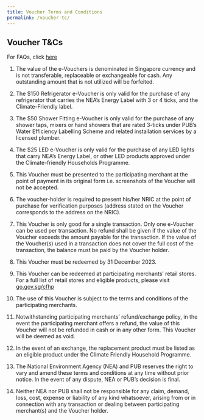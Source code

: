 ```yaml
---
title: Voucher Terms and Conditions
permalink: /voucher-tc/
---
```

## Voucher T&Cs

For FAQs, click [here](https://www.climate-friendly-households.gov.sg/faq/)


1. The value of the e-Vouchers is denominated in Singapore currency and is not transferable, replaceable or exchangeable for cash. Any outstanding amount that is not utilized will be forfeited.


2. The $150 Refrigerator e-Voucher is only valid for the purchase of any refrigerator that carries the NEA’s Energy Label with 3 or 4 ticks, and the Climate-Friendly label.


3. The $50 Shower Fitting e-Voucher is only valid for the purchase of any shower taps, mixers or hand showers that are rated 3-ticks under PUB’s Water Efficiency Labelling Scheme and related installation services by a licensed plumber.


4. The $25 LED e-Voucher is only valid for the purchase of any LED lights that carry NEA’s Energy Label, or other LED products approved under the Climate-friendly Households Programme.


5. This Voucher must be presented to the participating merchant at the point of payment in its original form i.e. screenshots of the Voucher will not be accepted.


6. The voucher-holder is required to present his/her NRIC at the point of purchase for verification purposes (address stated on the Voucher corresponds to the address on the NRIC).


7. This Voucher is only good for a single transaction. Only one e-Voucher can be used per transaction. No refund shall be given if the value of the Voucher exceeds the amount payable for the transaction. If the value of the Voucher(s) used in a transaction does not cover the full cost of the transaction, the balance must be paid by the Voucher holder.


8. This Voucher must be redeemed by 31 December 2023.


9. This Voucher can be redeemed at participating merchants’ retail stores. For a full list of retail stores and eligible products, please visit [go.gov.sg/cfhp](https://www.climate-friendly-households.gov.sg/)


10. The use of this Voucher is subject to the terms and conditions of the participating merchants.


11. Notwithstanding participating merchants’ refund/exchange policy, in the event the participating merchant offers a refund, the value of this Voucher will not be refunded in cash or in any other form. This Voucher will be deemed as void.


12. In the event of an exchange, the replacement product must be listed as an eligible product under the Climate Friendly Household Programme.


13. The National Environment Agency (NEA) and PUB reserves the right to vary and amend these terms and conditions at any time without prior notice. In the event of any dispute, NEA or PUB’s decision is final.


14. Neither NEA nor PUB shall not be responsible for any claim, demand, loss, cost, expense or liability of any kind whatsoever, arising from or in connection with any transaction or dealing between participating merchant(s) and the Voucher holder.
